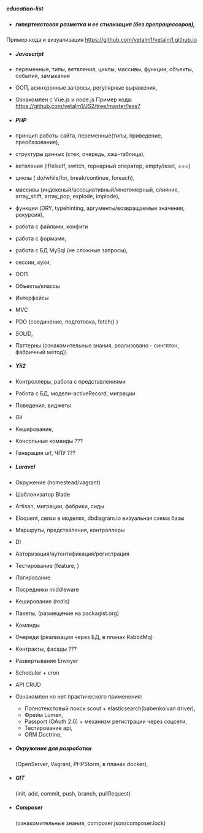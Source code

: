 # <h5>education-list</h5>

+ <h5>гипертекстовая разметка и ее стилизация (без препроцессоров),
Пример кода и визуализация https://github.com/vetalm1/vetalm1.github.io

+ <h5>Javascript</h5>
+ переменные, типы, ветвления, циклы, массивы, функции, объекты, события, замыкания
+ ООП, асинхронные запросы, регулярные выражения,
+ Ознакомлен  с Vue.js и node.js
Пример кода:
https://github.com/vetalm1/JS2/tree/master/less7

+ <h5>PHP</h5>
+ принцип работы сайта, переменные(типы, приведение, преобазование),
+ структуры данных (стек, очередь, хэш-таблица),
+ ветвления (if/elseIf, switch, тернарный оператор, empty/isset, ===)
+ циклы ( do/while/for, break/continue, foreach),
+ массивы (индексный/ассоциативный/многомерный, слияние, array_shift, array_pop, explode, implode),
+ функции (DRY, typehinting, аргументы/возвращаемые значения, рекурсия),
+ работа с файлами, конфиги
+ работа с формами,
+ работа с БД MySql (не сложные запросы),
+ сессии, куки,
+ ООП
+ Объекты/классы
+ Интерфейсы
+ MVC
+ PDO (соединение, подготовка, fetch() )
+ SOLID, 
+ Паттерны (ознакомительные знания, реализовано - синглтон, фабричный метод))

+ <h5>Yii2</h5>
+ Контроллеры, работа с представлениями
+ Работа с БД, модели-activeRecord, миграции
+ Поведения, виджеты
+ Gii
+ Кеширование,
+ Консольные команды ???
+ Генерация url, ЧПУ ???

+ <h5>Laravel</h5>
+ Окружение (homestead/vagrant)
+ Шаблонизатор Blade
+ Artisan, миграции, фабрики, сиды
+ Eloquent, связи в моделях, dbdiagram.io визуальная схема базы
+ Маршруты, представления, контроллеры
+ DI
+ Авторизация/аутентификация/регистрация
+ Тестирование (feature, )
+ Логирование
+ Посредники middleware
+ Кеширование (redis)
+ Пакеты, (размещение на packagist.org)
+ Команды 
+ Очереди (реализация через БД, в планах RabbitMq)
+ Контракты, фасады ???
+ Развертывание Envoyer
+ Scheduler + cron
+ API CRUD

+ Ознакомлен но нет практического применения:
    + Полнотекстовый поиск scout + elasticsearch(babenkoivan driver),
    + Фрейм Lumen,
    + Passport (OAuth 2.0) + механизм регистрации через соцсети,
    + Тестирование api,
    + ORM Doctrine,
    

+ <h5>Окружение для разработки</h5> (OpenServer, Vagrant, PHPStorm, в планах docker),
+ <h5>GIT</h5> (init, add, commit, push, branch, pullRequest)
+ <h5>Composer</h5> (ознакомительные знания, composer.json/composer.lock)
